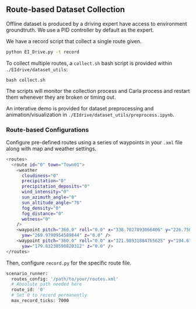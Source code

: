 ## Route-based Dataset Collection

Offline dataset is produced by a driving expert have access to environment groundtruth. We use a PID controller by default as the expert.

We have a record script that collect a single route given.

```bash
python EI_Drive.py -t record
```

To collect multiple routes, a ```collect.sh``` bash script is provided within ```./EIdrive/dataset_utils```:

```
bash collect.sh
```

The scripts will monitor the collection process and Carla process and restart them whenever they are broken or timing out.

An interative demo is provided for dataset preprocessing and animation/visualization in ```./EIdrive/dataset_utils/preprocess.ipynb```.

### Route-based Configurations

Configure pre-defined routes using a series of waypoints in your ```.xml``` file along with map and weather settings.

```bash
<routes>
  <route id="0" town="Town01">
    <weather
      cloudiness="0"
      precipitation="0"
      precipitation_deposits="0"
      wind_intensity="0"
      sun_azimuth_angle="0"
      sun_altitude_angle="70"
      fog_density="0"
      fog_distance="0"
      wetness="0"
    />
    <waypoint pitch="360.0" roll="0.0" x="338.7027893066406" y="226.75003051757812"
      yaw="269.9790954589844" z="0.0" />
    <waypoint pitch="360.0" roll="0.0" x="321.98931884765625" y="194.67242431640625"
      yaw="179.83230590820312" z="0.0" />
</routes>
```


Then, configure ```record.py``` for the specific route file.

```bash
scenario_runner:
  routes_config: '/path/to/your/routes.xml'
  # Absolute path needed here
  route_id: '0'
  # Set 0 to record permanently
  max_record_ticks: 7000
```